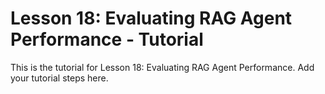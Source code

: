 # Lesson 18: Evaluating RAG Agent Performance - Tutorial

This is the tutorial for Lesson 18: Evaluating RAG Agent Performance. Add your tutorial steps here.
